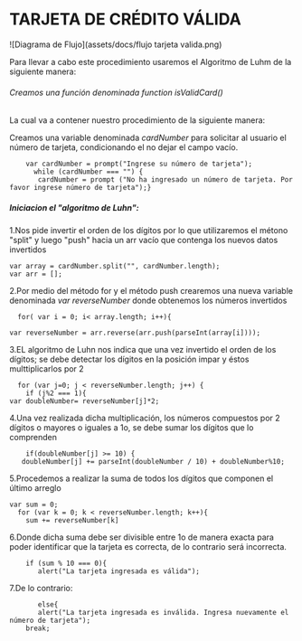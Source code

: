 
# TARJETA DE CRÉDITO VÁLIDA


![Diagrama de Flujo](assets/docs/flujo tarjeta valida.png)

Para llevar a cabo este procedimiento usaremos el Algoritmo de Luhm de la siguiente manera:

###### *Creamos una función denominada function isValidCard()*

La cual va a contener nuestro procedimiento de la siguiente manera:

Creamos una variable denominada *cardNumber* para solicitar al usuario el número de tarjeta, condicionando el no dejar el campo vacío.

        var cardNumber = prompt("Ingrese su número de tarjeta");
          while (cardNumber === "") {
           cardNumber = prompt ("No ha ingresado un número de tarjeta. Por favor ingrese número de tarjeta");}

##### Iniciacion el "algoritmo de Luhn":

1.Nos pide invertir el orden de los dígitos por lo que utilizaremos el métono "split" y luego "push" hacia un arr vacío que contenga los nuevos datos invertidos

    var array = cardNumber.split("", cardNumber.length);
    var arr = [];

2.Por medio del método for y el método push crearemos una nueva variable denominada *var reverseNumber* donde obtenemos los números invertidos

      for( var i = 0; i< array.length; i++){

    var reverseNumber = arr.reverse(arr.push(parseInt(array[i])));

3.EL algoritmo de Luhn nos indica que una vez invertido el orden de los dígitos; se debe detectar los dígitos en la posición impar y éstos multtiplicarlos por 2

      for (var j=0; j < reverseNumber.length; j++) {
        if (j%2 === 1){
    var doubleNumber= reverseNumber[j]*2;

4.Una vez realizada dicha multiplicación, los números compuestos por 2 dígitos o mayores o iguales a 1o, se debe sumar los dígitos que lo comprenden

        if(doubleNumber[j] >= 10) {
       doubleNumber[j] += parseInt(doubleNumber / 10) + doubleNumber%10;

5.Procedemos a realizar la suma de todos los dígitos que componen el último arreglo

    var sum = 0;
      for (var k = 0; k < reverseNumber.length; k++){
        sum += reverseNumber[k]

6.Donde dicha suma debe ser divisible entre 1o de manera exacta para poder identificar que la tarjeta es correcta, de lo contrario será incorrecta.

        if (sum % 10 === 0){
           alert("La tarjeta ingresada es válida");

7.De lo contrario:

           else{
           alert("La tarjeta ingresada es inválida. Ingresa nuevamente el número de tarjeta");
        break;
